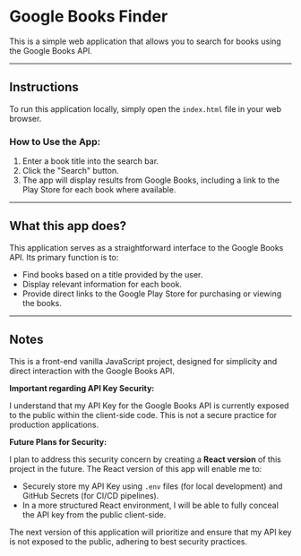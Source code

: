 # Google Books Finder

This is a simple web application that allows you to search for books using the Google Books API.

---

## Instructions

To run this application locally, simply open the `index.html` file in your web browser.

### How to Use the App:
1. Enter a book title into the search bar.
2. Click the "Search" button.
3. The app will display results from Google Books, including a link to the Play Store for each book where available.

---

## What this app does?

This application serves as a straightforward interface to the Google Books API. Its primary function is to:
* Find books based on a title provided by the user.
* Display relevant information for each book.
* Provide direct links to the Google Play Store for purchasing or viewing the books.

---

## Notes

This is a front-end vanilla JavaScript project, designed for simplicity and direct interaction with the Google Books API.

**Important regarding API Key Security:**

I understand that my API Key for the Google Books API is currently exposed to the public within the client-side code. This is not a secure practice for production applications.

**Future Plans for Security:**

I plan to address this security concern by creating a **React version** of this project in the future. The React version of this app will enable me to:
* Securely store my API Key using `.env` files (for local development) and GitHub Secrets (for CI/CD pipelines).
* In a more structured React environment, I will be able to fully conceal the API key from the public client-side.

The next version of this application will prioritize and ensure that my API key is not exposed to the public, adhering to best security practices.